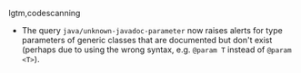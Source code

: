 lgtm,codescanning
* The query `java/unknown-javadoc-parameter` now raises alerts for type parameters of generic classes that are documented but don't exist (perhaps due to using the wrong syntax, e.g. `@param T` instead of `@param <T>`).
